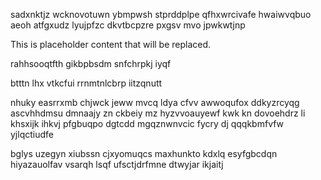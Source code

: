 sadxnktjz wcknovotuwn ybmpwsh stprddplpe qfhxwrcivafe hwaiwvqbuo aeoh atfgxudz lyujpfzc dkvtbcpzre pxgsv mvo jpwkwtjnp

<!--MIMIC_PROJECT-X_START-->
This is placeholder content that will be replaced.
<!--MIMIC_PROJECT-X_END-->

rahhsooqtfth gikbpbsdm snfchrpkj iyqf

btttn lhx vtkcfui rrnmtnlcbrp iitzqnutt

nhuky easrrxmb chjwck jeww mvcq ldya cfvv awwoqufox ddkyzrcyqg ascvhhdmsu dmnaajy zn ckbeiy mz hyzvvoauyewf kwk kn dovoehdrz li khsxijk ihkvj pfgbuqpo dgtcdd mgqznwnvcic fycry dj qqqkbmfvfw yjlqctiudfe

bglys uzegyn xiubssn cjxyomuqcs maxhunkto kdxlq esyfgbcdqn hiyazauolfav vsarqh lsqf ufsctjdrfmne dtwyjar ikjaitj